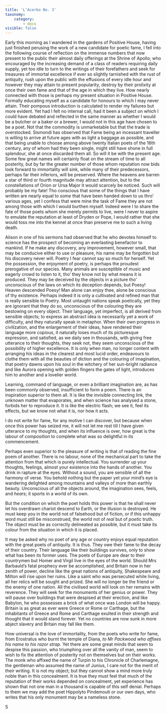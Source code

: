 ```yaml
---
title: 'L’Acerbo No. 3'
taxonomy:
    category:
        - docs
visible: false
---
```


Early this morning as I wandered in the gardens of Positive House, having just finished perusing the work of a new candidate for poetic fame, I fell into the following course of reflection on the immense numbers that now present to the public their almost daily offerings at the Shrine of Apollo; who encouraged by the increasing demand of a class of readers requiring daily supply, yet too idle to turn to the writings of their forefathers and seek for treasures of immortal excellence if ever so slightly tarnished with the rust of antiquity, rush upon the public with the effusions of every idle hour and however they may attain to present popularity, destroy by their prolixity at once their own fame and that of the age in which they live. How nearly connected with those is perhaps my present situation in Positive House. Formally educating myself as a candidate for honours to which I may never attain. Their pompous introduction is calculated to render my failures but more evident. Yet had I felt no internal call, had it been a subject on which I could have debated and reflected in the same manner as whether I would be a butcher or a baker or a brewer, I would not in this age have chosen to be a poet. Not that the commodity is unmarketable but that the trade is overstocked. Sismondi has observed that Fame being an incessant traveller is willing to arrive at future ages with as light a baggage as possible, and that being unable to choose among above twenty Italian poets of the 16th century, any of whom had they been single, might still have shone in full splendour, she at once discarded them all. So will it be with the present age. Some few great names will certainly float on the stream of time to all posterity, but by far the greater number of those whom reputation now bids look forward to immortality will sink, while many of their predecessors, perhaps far their inferiors, will be preserved. Where the heavens are barren a star of third or fourth magnitude may attract attention, but to the constellations of Orion or Ursa Major it would scarcely be noticed. Such will probably be my fate! Tho conscious that some of the things that I have written are nearly equal to *some* that have been handed down to us thro’ various ages, yet I confess that were mine the task of Fame they are not among those with which I would burthen myself. Indeed were I to share the fate of those poets whom she merely permits to live, were I never to aspire to emulate the reputation at least of Dryden or Pope, I would rather that she would toss me into the kennel at once than preserve me to such a living death.

Alison in one of his sermons had observed that he who devotes himself to science has the prospect of becoming an everlasting benefactor to mankind. If he make any discovery, any improvement, however small, that may be conducive either to use or pleasure, his name may be forgotten but his discovery never will. Poetry I fear cannot say so much for herself. Yet the possession, the enjoyment of poetry, is perhaps the proudest prerogative of our species. Many animals are susceptible of music and eagerly crowd to listen to it, tho’ they know not by what means it is produced. They may be deceived by the objects in a picture tho’ unconscious of the laws on which its deception depends, but Poesy! Heaven descended Poesy! Man alone can enjoy thee, alone be conscious of thy existence. Perhaps indeed it is only a cultivated and refined man that is really sensible to Poetry. Most untaught nations speak poetically, yet they are ignorant that they do so, unconscious of the colouring they are bestowing on every object. Their language, yet imperfect, is all derived from sensible objects; to express an abstract idea is necessarily yet a work of difficulty, and they naturally speak in metaphor. When their own progress in civilization, and the enlargement of their ideas, have rendered their language more copious, it naturally loses much of its picturesque expression, and satisfied, as we daily see in thousands, with giving free utterance to their thoughts, they seek not, they seem unconscious of the possibility of higher excellence. It is only when man, no longer content with arranging his ideas in the clearest and most lucid order, endeavours to clothe them with all the beauties of <span data-tippy=“style” class="green">diction</span> and the colouring of imagination, that poetry dawns upon his soul in the witchery of her sun-bright radiance and like Aurora opening with golden fingers the gates of light, introduces him to another and a lovelier world.

Learning, command of language, or even a brilliant imagination are, as has been commonly observed, insufficient to form a poem. There is an inspiration superior to them all. It is like the invisible connecting link, the unknown matter that evaporates, and when science has analysed a stone, forbids her to reproduce it. It is like the electric flash; we see it, feel its effects, but we know not what it is, nor how it acts.

I do not write for fame, for any motive I can discover, but because when once this power has seized me, it will not let me rest till I have given utterance to my thoughts, and when its influence is over, how great is the labour of *composition* to complete what was so delightful in its commencement.  

Perhaps even superior to the pleasure of writing is that of reading the fine poem of another. There is no labour, none of the mechanical part to take the attention from that which is purely intellectual. You surrender up your thoughts, feelings, almost your existence into the hands of another. You drink in rapture at the eyes. Without a sound, you are sensible of all the harmony of verse. You behold nothing but the paper yet your mind’s eye is wandering delighted among mountains and valleys of more than earthly beauty. Unconscious of all the objects around, the imagination sees, feels, and *hears*; it sports in a world of its own.

But the condition on which the poet holds this power is that he shall never let his overdrawn chariot descend to Earth, or the illusion is destroyed. He must keep you in the world not of falsehood but of fiction, or if this unhappy word must still be misconstrued, the world not of *real* but of *poetic* truth. The object must be as correctly delineated as possible, but it must take its colour from the situation in which it is placed.

It may be asked why no poet of any age or country enjoys equal reputation with the great poets of antiquity. It is thus. They owe their fame to the decay of their country. Their language like their buildings survives, only to show what has been its former uses. The poets of Europe are dear to their countrymen but Homer and Virgil live in the eyes of the world. Should Mrs Barbauld’s fatal prophecy ever be accomplished, and Britain now in her zenith of power, decline like the great nations of antiquity, Shakespeare and Milton will rise upon her ruins. Like a saint who was persecuted while living, all her relics will be sought and prized. She will no longer be the friend or the enemy of one nation. All the civilised world will look on her remains with reverence. They will seek for the monuments of her genius or power. They will pause over buildings <span data-tippy=“we” class="green">that were</span> despised at their erection, and like Babylon, he who possesses a brick of what once was London will be happy. Britain is as great as ever were Greece or Rome or Carthage, but the inhabitants of Greece and Rome and Carthage exulted in their strength and thought that it would stand forever. Yet no countries are now sunk in more abject slavery and Britain may fall like them.

How universal is the love of immortality, from the poets who write for fame, from Erostratus who burnt the temple of Diana, *to Mr Packwood who affixes his name to his razor strap*. Yet there are some great minds that seem to despise this passion, who triumphing over all the vanity of man, seem to wish to fix the attention of posterity not on themselves but on their works. The monk who affixed the name of Turpin to his Chronicle of Charlemagne, the gentleman who assumed the name of Junius, I care not for the merit of their writing. It is not my object; but they cannot show a mind more truly noble than in this concealment. It is true they must feel that much of the reputation of their works depended on concealment, yet experience has shown that not one man in a thousand is capable of this self denial. Perhaps to them we may add the poet Hippolyto Pindemouti or our own days, who writes that his only monument may be a nameless stone.

S
